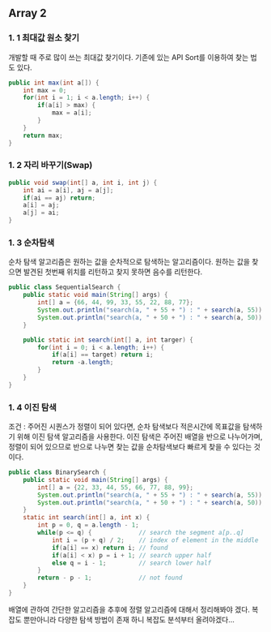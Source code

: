 ## Array 2

### 1. 1 최대값 원소 찾기

개발할 때 주로 많이 쓰는 최대값 찾기이다. 기존에 있는 API Sort를 이용하여 찾는 법도 있다.

```java
public int max(int a[]) {
    int max = 0;
    for(int i = 1; i < a.length; i++) {
        if(a[i] > max) {
            max = a[i];
        }
    }
    return max;
}
```

### 1. 2 자리 바꾸기(Swap)

```java
public void swap(int[] a, int i, int j) {
    int ai = a[i], aj = a[j];
    if(ai == aj) return;
    a[i] = aj;
    a[j] = ai;
}
```

### 1. 3 순차탐색

순차 탐색 알고리즘은 원하는 값을 순차적으로 탐색하는 알고리즘이다. 원하는 값을 찾으면 발견된 첫번째 위치를 리턴하고 찾지 못하면 음수를 리턴한다.

```java
public class SequentialSearch {
    public static void main(String[] args) {
        int[] a = {66, 44, 99, 33, 55, 22, 88, 77};
        System.out.println("search(a, " + 55 + ") : " + search(a, 55));
        System.out.println("search(a, " + 50 + ") : " + search(a, 50));
    }

    public static int search(int[] a, int targer) {
        for(int i = 0; i < a.length; i++) {
            if(a[i] == target) return i;
            return -a.length;
        }
    }
}
```

### 1. 4 이진 탐색

조건 : 주어진 시퀀스가 정렬이 되어 있다면, 순차 탐색보다 적은시간에 목표값을 탐색하기 위해 이진 탐색 알고리즘을 사용한다.  이진 탐색은 주어진 배열을 반으로 나누어가며, 정렬이 되어 있으므로 반으로 나누면 찾는 값을 순차탐색보다 빠르게 찾을 수 있다는 것이다.

```java
public class BinarySearch {
    public static void main(String[] args) {
        int[] a = {22, 33, 44, 55, 66, 77, 88, 99};
        System.out.println("search(a, " + 55 + ") : " + search(a, 55));
        System.out.println("search(a, " + 50 + ") : " + search(a, 50));
    }
    static int search(int[] a, int x) {
        int p = 0, q = a.length - 1;
        while(p <= q) {             // search the segment a[p..q]
            int i = (p + q) / 2;    // index of element in the middle
            if(a[i] == x) return i; // found
            if(a[i] < x) p = i + 1; // search upper half
            else q = i - 1;         // search lower half
        }
        return - p - 1;             // not found
    }
}
```



배열에 관하여 간단한 알고리즘을 추후에 정렬 알고리즘에 대해서 정리해봐야 겠다. 복잡도 뿐만아니라 다양한 탐색 방법이 존재 하니 복잡도 분석부터 올려야겠다...
